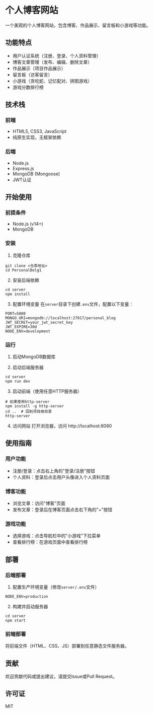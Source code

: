# 个人博客网站

一个美观的个人博客网站，包含博客、作品展示、留言板和小游戏等功能。

## 功能特点

- 用户认证系统（注册、登录、个人资料管理）
- 博客文章管理（发布、编辑、删除文章）
- 作品展示（项目作品展示）
- 留言板（访客留言）
- 小游戏（贪吃蛇、记忆配对、拼图游戏）
- 游戏分数排行榜

## 技术栈

### 前端
- HTML5, CSS3, JavaScript
- 纯原生实现，无框架依赖

### 后端
- Node.js
- Express.js
- MongoDB (Mongoose)
- JWT认证

## 开始使用

### 前提条件

- Node.js (v14+)
- MongoDB

### 安装

1. 克隆仓库
```
git clone <仓库地址>
cd PersonalBolg1
```

2. 安装后端依赖
```
cd server
npm install
```

3. 配置环境变量
在`server`目录下创建`.env`文件，配置以下变量：
```
PORT=5000
MONGO_URI=mongodb://localhost:27017/personal_blog
JWT_SECRET=your_jwt_secret_key
JWT_EXPIRE=30d
NODE_ENV=development
```

### 运行

1. 启动MongoDB数据库

2. 启动后端服务器
```
cd server
npm run dev
```

3. 启动前端（使用任意HTTP服务器）
```
# 如果使用http-server
npm install -g http-server
cd ..  # 回到项目根目录
http-server
```

4. 访问网站
打开浏览器，访问 http://localhost:8080

## 使用指南

### 用户功能
- 注册/登录：点击右上角的"登录/注册"按钮
- 个人资料：登录后点击用户头像进入个人资料页面

### 博客功能
- 浏览文章：访问"博客"页面
- 发布文章：登录后在博客页面点击右下角的"+"按钮

### 游戏功能
- 选择游戏：点击导航栏中的"小游戏"下拉菜单
- 查看排行榜：在游戏页面中查看排行榜

## 部署

### 后端部署
1. 配置生产环境变量（修改`server/.env`文件）
```
NODE_ENV=production
```

2. 构建并启动服务器
```
cd server
npm start
```

### 前端部署
将前端文件（HTML、CSS、JS）部署到任意静态文件服务器。

## 贡献

欢迎贡献代码或提出建议，请提交Issue或Pull Request。

## 许可证

MIT